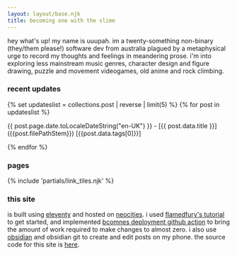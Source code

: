 ```yaml
---
layout: layout/base.njk
title: becoming one with the slime
---
```


hey what's up! my name is uuupah. im a twenty-something non-binary (they/them please!) software dev from australia plagued by a metaphysical urge to record my thoughts and feelings in meandering prose. i'm into exploring less mainstream music genres, character design and figure drawing, puzzle and movement videogames, old anime and rock climbing.

### recent updates 

<div class="updates-field">
{% set updateslist = collections.post | reverse | limit(5) %}
{% for post in updateslist %}
    <p>{{ post.page.date.toLocaleDateString("en-UK") }} - [{{ post.data.title }}]({{post.filePathStem}}) [{{post.data.tags[0]}}]</p>
{% endfor %}
</div>

### pages

{% include 'partials/link_tiles.njk' %}

### this site

is built using [eleventy](https://11ty.dev) and hosted on [neocities](https://neocities.org/). i used [flamedfury's tutorial](https://flamedfury.com/guides/11ty-homepage-neocities/) to get started, and implemented [bcomnes deployment github action](https://github.com/bcomnes/deploy-to-neocities) to bring the amount of work required to make changes to almost zero. i also use [obsidian](https://obsidian.md/) and obsidian git to create and edit posts on my phone. the source code for this site is [here](https://github.com/uuupah/11ty_neocities).